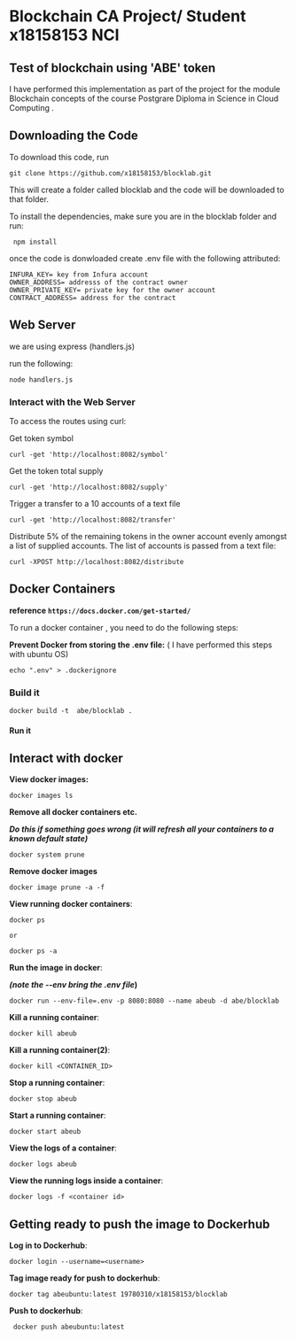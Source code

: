 
#  Blockchain CA Project/ Student x18158153 NCI #

## Test of blockchain using 'ABE' token ##

I have performed this implementation as part of the project for the module Blockchain concepts of the course Postgrare Diploma in Science in Cloud Computing  .


## Downloading the Code ##

To download this code, run 

    git clone https://github.com/x18158153/blocklab.git

This will create a folder called blocklab and the code will be downloaded to that folder.

To install the dependencies, make sure you are in the blocklab folder and run:

     npm install

once the code is donwloaded create .env file with the following attributed:

    INFURA_KEY= key from Infura account 
    OWNER_ADDRESS= addresss of the contract owner 
    OWNER_PRIVATE_KEY= private key for the owner account
    CONTRACT_ADDRESS= address for the contract

## Web Server ##

we are using express (handlers.js)

run the following:

    node handlers.js

### Interact with the Web Server ###

To access the routes using curl:

Get token symbol 

    curl -get 'http://localhost:8082/symbol'

Get the token total supply 

    curl -get 'http://localhost:8082/supply'

Trigger a transfer to a 10 accounts of a  text file  

    curl -get 'http://localhost:8082/transfer'

Distribute 5% of the remaining tokens in the owner account evenly amongst a list of supplied accounts. The list of accounts is passed from a text file:

    curl -XPOST http://localhost:8082/distribute


## Docker Containers ##

**reference  ```https://docs.docker.com/get-started/```**

To run a docker container , you need to do the following steps:

**Prevent Docker from storing the .env file:** ( I have performed this steps with ubuntu OS)

    echo ".env" > .dockerignore

### Build it ###

    docker build -t  abe/blocklab .

#### Run it

## Interact with docker ##

**View docker images:** 

    docker images ls

**Remove all docker containers etc.**

***Do this if something goes wrong (it will refresh all your containers to a known default state)***

    docker system prune

**Remove docker images**
    
    docker image prune -a -f

**View running docker containers**: 
    
    docker ps

``` or ```
    
    docker ps -a


**Run the image in docker**: 

***(note the  --env bring the .env file*)**

    docker run --env-file=.env -p 8080:8080 --name abeub -d abe/blocklab

**Kill a running container**: 

    docker kill abeub  

**Kill a running container(2)**: 

    docker kill <CONTAINER_ID>

**Stop a running container**: 

    docker stop abeub

**Start a running container**: 

    docker start abeub

**View the logs of a container**: 

    docker logs abeub

**View the running logs inside a container**: 

    docker logs -f <container id>


## Getting ready to push the image to Dockerhub ##

**Log in to Dockerhub**: 

    docker login --username=<username>

**Tag image ready for push to dockerhub**: 

    docker tag abeubuntu:latest 19780310/x18158153/blocklab

**Push to dockerhub**: 

     docker push abeubuntu:latest
